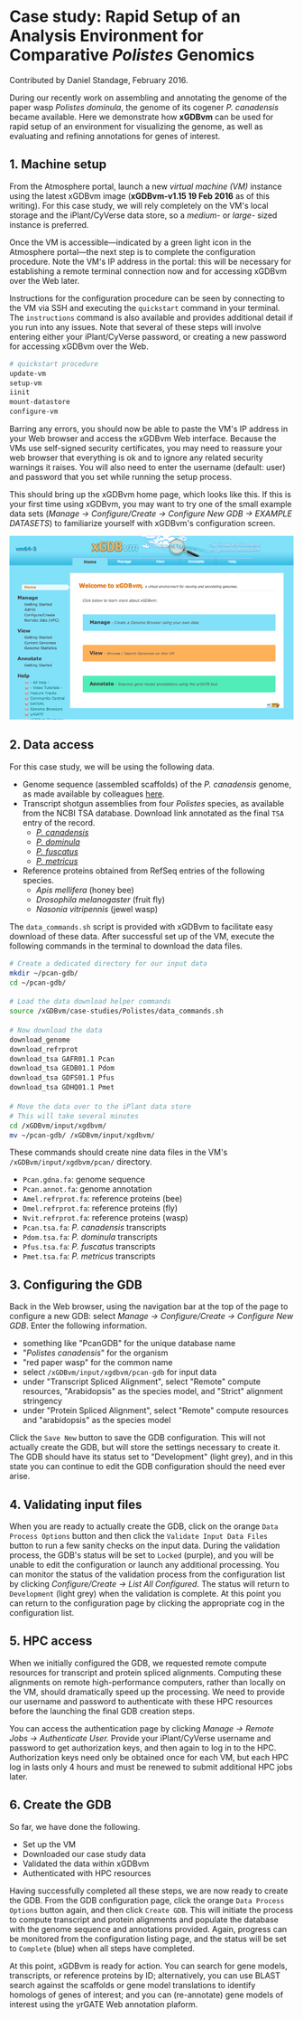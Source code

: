 # Case study: Rapid Setup of an Analysis Environment for Comparative *Polistes* Genomics

Contributed by Daniel Standage, February 2016.

During our recently work on assembling and annotating the genome of the paper wasp *Polistes dominula*, the genome of its cogener *P. canadensis* became available.
Here we demonstrate how **xGDBvm** can be used for rapid setup of an environment for visualizing the genome, as well as evaluating and refining annotations for genes of interest.

## 1. Machine setup

From the Atmosphere portal, launch a new *virtual machine (VM)* instance using the latest xGDBvm image (**xGDBvm-v1.15 19 Feb 2016** as of this writing).
For this case study, we will rely completely on the VM's local storage and the iPlant/CyVerse data store, so a *medium-* or *large-* sized instance is preferred.

Once the VM is accessible—indicated by a green light icon in the Atmosphere portal—the next step is to complete the configuration procedure.
Note the VM's IP address in the portal: this will be necessary for establishing a remote terminal connection now and for accessing xGDBvm over the Web later.

Instructions for the configuration procedure can be seen by connecting to the VM via SSH and executing the `quickstart` command in your terminal.
The `instructions` command is also available and provides additional detail if you run into any issues.
Note that several of these steps will involve entering either your iPlant/CyVerse password, or creating a new password for accessing xGDBvm over the Web.

```bash
# quickstart procedure
update-vm
setup-vm
iinit
mount-datastore
configure-vm
```

Barring any errors, you should now be able to paste the VM's IP address in your Web browser and access the xGDBvm Web interface.
Because the VMs use self-signed security certificates, you may need to reassure your web browser that everything is ok and to ignore any related security warnings it raises.
You will also need to enter the username (default: user) and password that you set while running the setup process.

This should bring up the xGDBvm home page, which looks like this.
If this is your first time using xGDBvm, you may want to try one of the small example data sets (*Manage -> Configure/Create -> Configure New GDB -> EXAMPLE DATASETS*) to familiarize yourself with xGDBvm's configuration screen.

![xGDBvm Home Page](xgdbvm-splash.png)

## 2. Data access

For this case study, we will be using the following data.

- Genome sequence (assembled scaffolds) of the *P. canadensis* genome, as made available by colleagues [here](http://wasp.crg.eu/download.html).
- Transcript shotgun assemblies from four *Polistes* species, as available from the NCBI TSA database.
  Download link annotated as the final `TSA` entry of the record.
    - [*P. canadensis*](http://www.ncbi.nlm.nih.gov/nuccore/GAFR00000000.1)
    - [*P. dominula*](http://www.ncbi.nlm.nih.gov/nuccore/GEDB00000000.1)
    - [*P. fuscatus*](http://www.ncbi.nlm.nih.gov/nuccore/GDFS00000000.1)
    - [*P. metricus*](http://www.ncbi.nlm.nih.gov/nuccore/GDHQ00000000.1)
- Reference proteins obtained from RefSeq entries of the following species.
    - *Apis mellifera* (honey bee)
    - *Drosophila melanogaster* (fruit fly)
    - *Nasonia vitripennis* (jewel wasp)

The `data_commands.sh` script is provided with xGDBvm to facilitate easy download of these data.
After successful set up of the VM, execute the following commands in the terminal to download the data files.

```bash
# Create a dedicated directory for our input data
mkdir ~/pcan-gdb/
cd ~/pcan-gdb/

# Load the data download helper commands
source /xGDBvm/case-studies/Polistes/data_commands.sh

# Now download the data
download_genome
download_refrprot
download_tsa GAFR01.1 Pcan
download_tsa GEDB01.1 Pdom
download_tsa GDFS01.1 Pfus
download_tsa GDHQ01.1 Pmet

# Move the data over to the iPlant data store
# This will take several minutes
cd /xGDBvm/input/xgdbvm/
mv ~/pcan-gdb/ /xGDBvm/input/xgdbvm/
```

These commands should create nine data files in the VM's `/xGDBvm/input/xgdbvm/pcan/` directory.

- `Pcan.gdna.fa`: genome sequence
- `Pcan.annot.fa`: genome annotation
- `Amel.refrprot.fa`: reference proteins (bee)
- `Dmel.refrprot.fa`: reference proteins (fly)
- `Nvit.refrprot.fa`: reference proteins (wasp)
- `Pcan.tsa.fa`: *P. canadensis* transcripts
- `Pdom.tsa.fa`: *P. dominula* transcripts
- `Pfus.tsa.fa`: *P. fuscatus* transcripts
- `Pmet.tsa.fa`: *P. metricus* transcripts

## 3. Configuring the GDB

Back in the Web browser, using the navigation bar at the top of the page to configure a new GDB: select *Manage -> Configure/Create -> Configure New GDB*.
Enter the following information.

- something like "PcanGDB" for the unique database name
- "*Polistes canadensis*" for the organism
- "red paper wasp" for the common name
- select `/xGDBvm/input/xgdbvm/pcan-gdb` for input data
- under "Transcript Spliced Alignment", select "Remote" compute resources, "Arabidopsis" as the species model, and "Strict" alignment stringency
- under "Protein Spliced Alignment", select "Remote" compute resources and "arabidopsis" as the species model

Click the `Save New` button to save the GDB configuration.
This will not actually create the GDB, but will store the settings necessary to create it.
The GDB should have its status set to "Development" (light grey), and in this state you can continue to edit the GDB configuration should the need ever arise.

## 4. Validating input files

When you are ready to actually create the GDB, click on the orange `Data Process Options` button and then click the `Validate Input Data Files` button to run a few sanity checks on the input data.
During the validation process, the GDB's status will be set to `Locked` (purple), and you will be unable to edit the configuration or launch any additional processing.
You can monitor the status of the validation process from the configuration list by clicking *Configure/Create -> List All Configured*.
The status will return to `Development` (light grey) when the validation is complete.
At this point you can return to the configuration page by clicking the appropriate cog in the configuration list.

## 5. HPC access

When we initially configured the GDB, we requested remote compute resources for transcript and protein spliced alignments.
Computing these alignments on remote high-performance computers, rather than locally on the VM, should dramatically speed up the processing.
We need to provide our username and password to authenticate with these HPC resources before the launching the final GDB creation steps.

You can access the authentication page by clicking *Manage -> Remote Jobs -> Authenticate User.*
Provide your iPlant/CyVerse username and password to get authorization keys, and then again to log in to the HPC.
Authorization keys need only be obtained once for each VM, but each HPC log in lasts only 4 hours and must be renewed to submit additional HPC jobs later.

## 6. Create the GDB

So far, we have done the following.

- Set up the VM
- Downloaded our case study data
- Validated the data within xGDBvm
- Authenticated with HPC resources

Having successfully completed all these steps, we are now ready to create the GDB.
From the GDB configuration page, click the orange `Data Process Options` button again, and then click `Create GDB`.
This will initiate the process to compute transcript and protein alignments and populate the database with the genome sequence and annotations provided.
Again, progress can be monitored from the configuration listing page, and the status will be set to `Complete` (blue) when all steps have completed.

At this point, xGDBvm is ready for action.
You can search for gene models, transcripts, or reference proteins by ID; alternatively, you can use BLAST search against the scaffolds or gene model translations to identify homologs of genes of interest; and you can (re-annotate) gene models of interest using the yrGATE Web annotation plaform.
